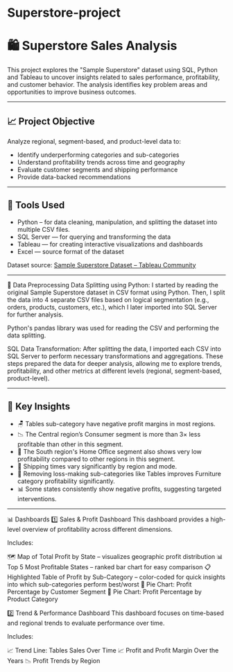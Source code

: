 # Superstore-project
# 🛍️ Superstore Sales Analysis

This project explores the "Sample Superstore" dataset using SQL, Python and Tableau to uncover insights related to sales performance, profitability, and customer behavior. The analysis identifies key problem areas and opportunities to improve business outcomes.

---

## 📈 Project Objective

Analyze regional, segment-based, and product-level data to:
- Identify underperforming categories and sub-categories
- Understand profitability trends across time and geography
- Evaluate customer segments and shipping performance
- Provide data-backed recommendations

---

## 🧰 Tools Used

- Python – for data cleaning, manipulation, and splitting the dataset into multiple CSV files.
- SQL Server — for querying and transforming the data  
- Tableau — for creating interactive visualizations and dashboards  
- Excel — source format of the dataset  

Dataset source: [Sample Superstore Dataset – Tableau Community](https://community.tableau.com/s/question/0D54T00000CWeX8SAL/sample-superstore-sales-excelxls)

---

🔄 Data Preprocessing
Data Splitting using Python:
I started by reading the original Sample Superstore dataset in CSV format using Python.
Then, I split the data into 4 separate CSV files based on logical segmentation (e.g., orders, products, customers, etc.), which I later imported into SQL Server for further analysis.

Python's pandas library was used for reading the CSV and performing the data splitting.

SQL Data Transformation:
After splitting the data, I imported each CSV into SQL Server to perform necessary transformations and aggregations. These steps prepared the data for deeper analysis, allowing me to explore trends, profitability, and other metrics at different levels (regional, segment-based, product-level).

---

## 📌 Key Insights

- 🪑 Tables sub-category have negative profit margins in most regions.
- 📉 The Central region’s Consumer segment is more than 3× less profitable than other in this segment.
- 🧭 The South region's Home Office segment also shows very low profitability compared to other regions in this segment.
- 🚚 Shipping times vary significantly by region and mode.
- 🧾 Removing loss-making sub-categories like Tables improves Furniture category profitability significantly.
- 📊 Some states consistently show negative profits, suggesting targeted interventions.

---

📊 Dashboards
1️⃣ Sales & Profit Dashboard
This dashboard provides a high-level overview of profitability across different dimensions.

Includes:

🗺️ Map of Total Profit by State – visualizes geographic profit distribution
📊 Top 5 Most Profitable States – ranked bar chart for easy comparison
📋 Highlighted Table of Profit by Sub-Category – color-coded for quick insights into which sub-categories perform best/worst
🧩 Pie Chart: Profit Percentage by Customer Segment
🧩 Pie Chart: Profit Percentage by Product Category

2️⃣ Trend & Performance Dashboard
This dashboard focuses on time-based and regional trends to evaluate performance over time.

Includes:

📈 Trend Line: Tables Sales Over Time
📈 Profit and Profit Margin Over the Years
📉 Profit Trends by Region
